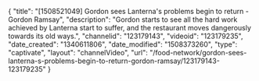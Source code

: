 {
    "title": "[1508521049] Gordon sees Lanterna's problems begin to return - Gordon Ramsay",
    "description": "Gordon starts to see all the hard work achieved by Lanterna start to suffer, and the restaurant moves dangerously towards its old ways.",
    "channelid": "123179143",
    "videoid": "123179235",
    "date_created": "1340611806",
    "date_modified": "1508373260",
    "type": "captivate",
    "layout": "channelVideo",
    "url": "\/food-network\/gordon-sees-lanterna-s-problems-begin-to-return-gordon-ramsay\/123179143-123179235"
}